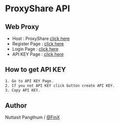 # ProxyShare API

## Web Proxy

- Host : ProxyShare [click here](https://proxy.webshare.io)
- Register Page : [click here](https://proxy.webshare.io/register/)
- Login Page : [click here](https://proxy.webshare.io/login/)
- API KEY Page : [click here](https://proxy.webshare.io/userapi/keys)

## How to get API KEY
```txt
1. Go to API KEY Page.
2. If you not API KEY click button create API KEY.
3. Copy API KEY.
```

## Author
Nuttasit Pangthum / [@FinX](https://www.facebook.com/finx.cf)
